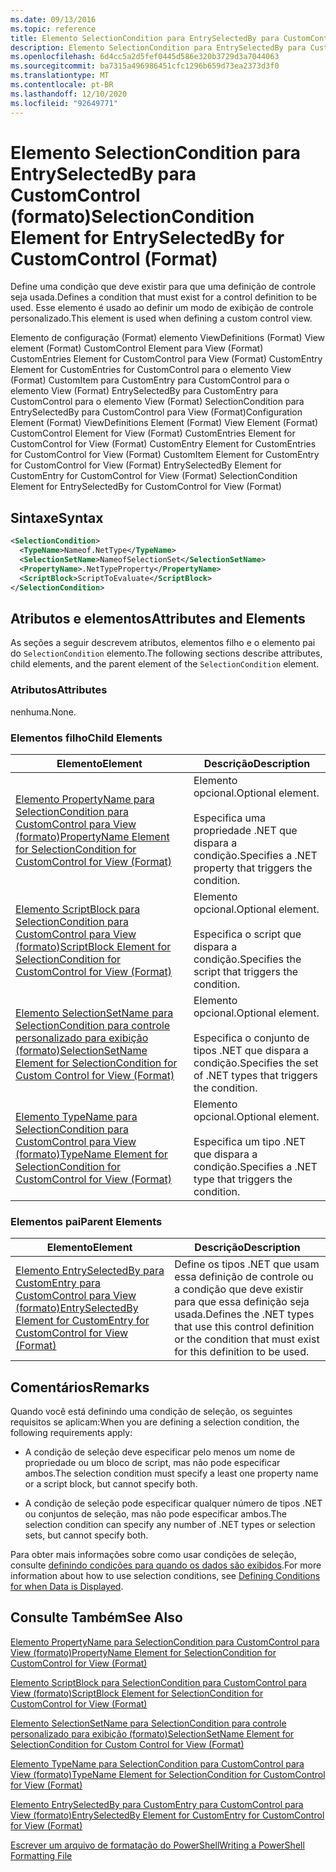 ```yaml
---
ms.date: 09/13/2016
ms.topic: reference
title: Elemento SelectionCondition para EntrySelectedBy para CustomControl (formato)
description: Elemento SelectionCondition para EntrySelectedBy para CustomControl (formato)
ms.openlocfilehash: 6d4cc5a2d5fef0445d586e320b3729d3a7044063
ms.sourcegitcommit: ba7315a496986451cfc1296b659d73ea2373d3f0
ms.translationtype: MT
ms.contentlocale: pt-BR
ms.lasthandoff: 12/10/2020
ms.locfileid: "92649771"
---
```

# <a name="selectioncondition-element-for-entryselectedby-for-customcontrol-format"></a><span data-ttu-id="16389-103">Elemento SelectionCondition para EntrySelectedBy para CustomControl (formato)</span><span class="sxs-lookup"><span data-stu-id="16389-103">SelectionCondition Element for EntrySelectedBy for CustomControl (Format)</span></span>

<span data-ttu-id="16389-104">Define uma condição que deve existir para que uma definição de controle seja usada.</span><span class="sxs-lookup"><span data-stu-id="16389-104">Defines a condition that must exist for a control definition to be used.</span></span> <span data-ttu-id="16389-105">Esse elemento é usado ao definir um modo de exibição de controle personalizado.</span><span class="sxs-lookup"><span data-stu-id="16389-105">This element is used when defining a custom control view.</span></span>

<span data-ttu-id="16389-106">Elemento de configuração (Format) elemento ViewDefinitions (Format) View element (Format) CustomControl Element para View (Format) CustomEntries Element for CustomControl para View (Format) CustomEntry Element for CustomEntries for CustomControl para o elemento View (Format) CustomItem para CustomEntry para CustomControl para o elemento View (Format) EntrySelectedBy para CustomEntry para CustomControl para o elemento View (Format) SelectionCondition para EntrySelectedBy para CustomControl para View (Format)</span><span class="sxs-lookup"><span data-stu-id="16389-106">Configuration Element (Format) ViewDefinitions Element (Format) View Element (Format) CustomControl Element for View (Format) CustomEntries Element for CustomControl for View (Format) CustomEntry Element for CustomEntries for CustomControl for View (Format) CustomItem Element for CustomEntry for CustomControl for View (Format) EntrySelectedBy Element for CustomEntry for CustomControl for View (Format) SelectionCondition Element for EntrySelectedBy for CustomControl for View (Format)</span></span>

## <a name="syntax"></a><span data-ttu-id="16389-107">Sintaxe</span><span class="sxs-lookup"><span data-stu-id="16389-107">Syntax</span></span>

```xml
<SelectionCondition>
  <TypeName>Nameof.NetType</TypeName>
  <SelectionSetName>NameofSelectionSet</SelectionSetName>
  <PropertyName>.NetTypeProperty</PropertyName>
  <ScriptBlock>ScriptToEvaluate</ScriptBlock>
</SelectionCondition>
```

## <a name="attributes-and-elements"></a><span data-ttu-id="16389-108">Atributos e elementos</span><span class="sxs-lookup"><span data-stu-id="16389-108">Attributes and Elements</span></span>

<span data-ttu-id="16389-109">As seções a seguir descrevem atributos, elementos filho e o elemento pai do `SelectionCondition` elemento.</span><span class="sxs-lookup"><span data-stu-id="16389-109">The following sections describe attributes, child elements, and the parent element of the `SelectionCondition` element.</span></span>

### <a name="attributes"></a><span data-ttu-id="16389-110">Atributos</span><span class="sxs-lookup"><span data-stu-id="16389-110">Attributes</span></span>

<span data-ttu-id="16389-111">nenhuma.</span><span class="sxs-lookup"><span data-stu-id="16389-111">None.</span></span>

### <a name="child-elements"></a><span data-ttu-id="16389-112">Elementos filho</span><span class="sxs-lookup"><span data-stu-id="16389-112">Child Elements</span></span>

|<span data-ttu-id="16389-113">Elemento</span><span class="sxs-lookup"><span data-stu-id="16389-113">Element</span></span>|<span data-ttu-id="16389-114">Descrição</span><span class="sxs-lookup"><span data-stu-id="16389-114">Description</span></span>|
|-------------|-----------------|
|[<span data-ttu-id="16389-115">Elemento PropertyName para SelectionCondition para CustomControl para View (formato)</span><span class="sxs-lookup"><span data-stu-id="16389-115">PropertyName Element for SelectionCondition for CustomControl for View (Format)</span></span>](./propertyname-element-for-selectioncondition-for-customcontrol-for-view-format.md)|<span data-ttu-id="16389-116">Elemento opcional.</span><span class="sxs-lookup"><span data-stu-id="16389-116">Optional element.</span></span><br /><br /> <span data-ttu-id="16389-117">Especifica uma propriedade .NET que dispara a condição.</span><span class="sxs-lookup"><span data-stu-id="16389-117">Specifies a .NET property that triggers the condition.</span></span>|
|[<span data-ttu-id="16389-118">Elemento ScriptBlock para SelectionCondition para CustomControl para View (formato)</span><span class="sxs-lookup"><span data-stu-id="16389-118">ScriptBlock Element for SelectionCondition for CustomControl for View (Format)</span></span>](./scriptblock-element-for-selectioncondition-for-customcontrol-for-view-format.md)|<span data-ttu-id="16389-119">Elemento opcional.</span><span class="sxs-lookup"><span data-stu-id="16389-119">Optional element.</span></span><br /><br /> <span data-ttu-id="16389-120">Especifica o script que dispara a condição.</span><span class="sxs-lookup"><span data-stu-id="16389-120">Specifies the script that triggers the condition.</span></span>|
|[<span data-ttu-id="16389-121">Elemento SelectionSetName para SelectionCondition para controle personalizado para exibição (formato)</span><span class="sxs-lookup"><span data-stu-id="16389-121">SelectionSetName Element for SelectionCondition for Custom Control for View (Format)</span></span>](./selectionsetname-element-for-selectioncondition-for-customcontrol-for-view-format.md)|<span data-ttu-id="16389-122">Elemento opcional.</span><span class="sxs-lookup"><span data-stu-id="16389-122">Optional element.</span></span><br /><br /> <span data-ttu-id="16389-123">Especifica o conjunto de tipos .NET que dispara a condição.</span><span class="sxs-lookup"><span data-stu-id="16389-123">Specifies the set of .NET types that triggers the condition.</span></span>|
|[<span data-ttu-id="16389-124">Elemento TypeName para SelectionCondition para CustomControl para View (formato)</span><span class="sxs-lookup"><span data-stu-id="16389-124">TypeName Element for SelectionCondition for CustomControl for View  (Format)</span></span>](./typename-element-for-selectioncondition-for-customcontrol-for-view-format.md)|<span data-ttu-id="16389-125">Elemento opcional.</span><span class="sxs-lookup"><span data-stu-id="16389-125">Optional element.</span></span><br /><br /> <span data-ttu-id="16389-126">Especifica um tipo .NET que dispara a condição.</span><span class="sxs-lookup"><span data-stu-id="16389-126">Specifies a .NET type that triggers the condition.</span></span>|

### <a name="parent-elements"></a><span data-ttu-id="16389-127">Elementos pai</span><span class="sxs-lookup"><span data-stu-id="16389-127">Parent Elements</span></span>

|<span data-ttu-id="16389-128">Elemento</span><span class="sxs-lookup"><span data-stu-id="16389-128">Element</span></span>|<span data-ttu-id="16389-129">Descrição</span><span class="sxs-lookup"><span data-stu-id="16389-129">Description</span></span>|
|-------------|-----------------|
|[<span data-ttu-id="16389-130">Elemento EntrySelectedBy para CustomEntry para CustomControl para View (formato)</span><span class="sxs-lookup"><span data-stu-id="16389-130">EntrySelectedBy Element for CustomEntry for CustomControl for View (Format)</span></span>](./entryselectedby-element-for-customentry-for-customcontrol-for-view-format.md)|<span data-ttu-id="16389-131">Define os tipos .NET que usam essa definição de controle ou a condição que deve existir para que essa definição seja usada.</span><span class="sxs-lookup"><span data-stu-id="16389-131">Defines the .NET types that use this control definition or the condition that must exist for this definition to be used.</span></span>|

## <a name="remarks"></a><span data-ttu-id="16389-132">Comentários</span><span class="sxs-lookup"><span data-stu-id="16389-132">Remarks</span></span>

<span data-ttu-id="16389-133">Quando você está definindo uma condição de seleção, os seguintes requisitos se aplicam:</span><span class="sxs-lookup"><span data-stu-id="16389-133">When you are defining a selection condition, the following requirements apply:</span></span>

- <span data-ttu-id="16389-134">A condição de seleção deve especificar pelo menos um nome de propriedade ou um bloco de script, mas não pode especificar ambos.</span><span class="sxs-lookup"><span data-stu-id="16389-134">The selection condition must specify a least one property name or a script block, but cannot specify both.</span></span>

- <span data-ttu-id="16389-135">A condição de seleção pode especificar qualquer número de tipos .NET ou conjuntos de seleção, mas não pode especificar ambos.</span><span class="sxs-lookup"><span data-stu-id="16389-135">The selection condition can specify any number of .NET types or selection sets, but cannot specify both.</span></span>

<span data-ttu-id="16389-136">Para obter mais informações sobre como usar condições de seleção, consulte [definindo condições para quando os dados são exibidos](./defining-conditions-for-displaying-data.md).</span><span class="sxs-lookup"><span data-stu-id="16389-136">For more information about how to use selection conditions, see [Defining Conditions for when Data is Displayed](./defining-conditions-for-displaying-data.md).</span></span>

## <a name="see-also"></a><span data-ttu-id="16389-137">Consulte Também</span><span class="sxs-lookup"><span data-stu-id="16389-137">See Also</span></span>

[<span data-ttu-id="16389-138">Elemento PropertyName para SelectionCondition para CustomControl para View (formato)</span><span class="sxs-lookup"><span data-stu-id="16389-138">PropertyName Element for SelectionCondition for CustomControl for View (Format)</span></span>](./propertyname-element-for-selectioncondition-for-customcontrol-for-view-format.md)

[<span data-ttu-id="16389-139">Elemento ScriptBlock para SelectionCondition para CustomControl para View (formato)</span><span class="sxs-lookup"><span data-stu-id="16389-139">ScriptBlock Element for SelectionCondition for CustomControl for View (Format)</span></span>](./scriptblock-element-for-selectioncondition-for-customcontrol-for-view-format.md)

[<span data-ttu-id="16389-140">Elemento SelectionSetName para SelectionCondition para controle personalizado para exibição (formato)</span><span class="sxs-lookup"><span data-stu-id="16389-140">SelectionSetName Element for SelectionCondition for Custom Control for View (Format)</span></span>](./selectionsetname-element-for-selectioncondition-for-customcontrol-for-view-format.md)

[<span data-ttu-id="16389-141">Elemento TypeName para SelectionCondition para CustomControl para View (formato)</span><span class="sxs-lookup"><span data-stu-id="16389-141">TypeName Element for SelectionCondition for CustomControl for View  (Format)</span></span>](./typename-element-for-selectioncondition-for-customcontrol-for-view-format.md)

[<span data-ttu-id="16389-142">Elemento EntrySelectedBy para CustomEntry para CustomControl para View (formato)</span><span class="sxs-lookup"><span data-stu-id="16389-142">EntrySelectedBy Element for CustomEntry for CustomControl for View (Format)</span></span>](./entryselectedby-element-for-customentry-for-customcontrol-for-view-format.md)

[<span data-ttu-id="16389-143">Escrever um arquivo de formatação do PowerShell</span><span class="sxs-lookup"><span data-stu-id="16389-143">Writing a PowerShell Formatting File</span></span>](./writing-a-powershell-formatting-file.md)
